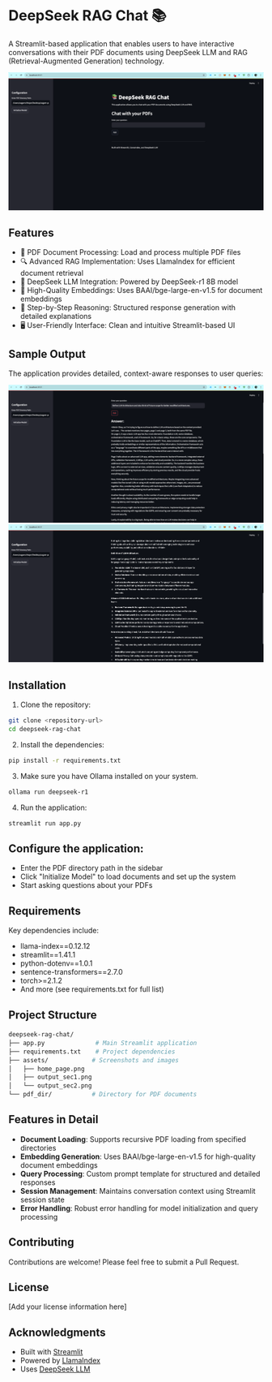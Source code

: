 # DeepSeek RAG Chat 📚

A Streamlit-based application that enables users to have interactive conversations with their PDF documents using DeepSeek LLM and RAG (Retrieval-Augmented Generation) technology.

![DeepSeek RAG Chat Interface](assets/home_page.png)

## Features

- 📄 PDF Document Processing: Load and process multiple PDF files
- 🔍 Advanced RAG Implementation: Uses LlamaIndex for efficient document retrieval
- 🤖 DeepSeek LLM Integration: Powered by DeepSeek-r1 8B model
- 💪 High-Quality Embeddings: Uses BAAI/bge-large-en-v1.5 for document embeddings
- 🎯 Step-by-Step Reasoning: Structured response generation with detailed explanations
- 🖥️ User-Friendly Interface: Clean and intuitive Streamlit-based UI

## Sample Output

The application provides detailed, context-aware responses to user queries:

![Output Example 1](assets/output_sec1.png)
![Output Example 2](assets/output_sec2.png)

## Installation

1. Clone the repository:

```bash
git clone <repository-url>
cd deepseek-rag-chat
```

2. Install the dependencies:

```bash
pip install -r requirements.txt
```

3. Make sure you have Ollama installed on your system.

```bash
ollama run deepseek-r1
```

4. Run the application:

```bash
streamlit run app.py
```

## Configure the application:
- Enter the PDF directory path in the sidebar
- Click "Initialize Model" to load documents and set up the system
- Start asking questions about your PDFs

## Requirements

Key dependencies include:
- llama-index==0.12.12
- streamlit==1.41.1
- python-dotenv==1.0.1
- sentence-transformers==2.7.0
- torch>=2.1.2
- And more (see requirements.txt for full list)

## Project Structure

```bash
deepseek-rag-chat/
├── app.py              # Main Streamlit application
├── requirements.txt    # Project dependencies
├── assets/            # Screenshots and images
│   ├── home_page.png
│   ├── output_sec1.png
│   └── output_sec2.png
└── pdf_dir/           # Directory for PDF documents
```

## Features in Detail

- **Document Loading**: Supports recursive PDF loading from specified directories
- **Embedding Generation**: Uses BAAI/bge-large-en-v1.5 for high-quality document embeddings
- **Query Processing**: Custom prompt template for structured and detailed responses
- **Session Management**: Maintains conversation context using Streamlit session state
- **Error Handling**: Robust error handling for model initialization and query processing

## Contributing

Contributions are welcome! Please feel free to submit a Pull Request.

## License

[Add your license information here]

## Acknowledgments

- Built with [Streamlit](https://streamlit.io/)
- Powered by [LlamaIndex](https://www.llamaindex.ai/)
- Uses [DeepSeek LLM](https://github.com/deepseek-ai/DeepSeek-LLM)
